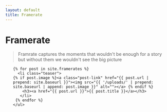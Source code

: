 ```yaml
---
layout: default
title: Framerate
---
```

<style>
@media only screen and (min-width: 800px) {
   .teaser {
	float: left;
	width: 33%;
	box-sizing: border-box;
	padding: 0 5px;}

li.teaser:before{background:none;}
}
  
  </style>
<div id="articles" class="post">
 <h1 class="pageTitle">Framerate</h1>
 
 <blockquote>Framrate captures the moments that wouldn't be enough for a story but without them we wouldn't see the big picture</blockquote>
 
 <ul class="posts noList">
 
    {% for post in site.framerates %}
      <li class="teaser">
    {% if post.image %}<a class="post-link" href="{{ post.url | prepend: site.baseurl }}"><img src="{{ '/uploads/' | prepend: site.baseurl | append: post.image }}" alt=""></a> {% endif %}
    	<h3><a href="{{ post.url }}">{{ post.title }}</a></h3>
	   </li>
     {% endfor %}
    </ul>

</div>


  
 

